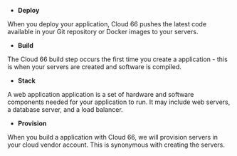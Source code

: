 
- **Deploy**

When you deploy your application, Cloud 66 pushes the latest code available in your Git repository or Docker images to your servers.

- **Build**

The Cloud 66 build step occurs the first time you create a application - this is when your servers are created and software is compiled.

- **Stack**

A web application application is a set of hardware and software components needed for your application to run. It may include web servers, a database server, and a load balancer.

- **Provision**

When you build a application with Cloud 66, we will provision servers in your cloud vendor account. This is synonymous with creating the servers.
